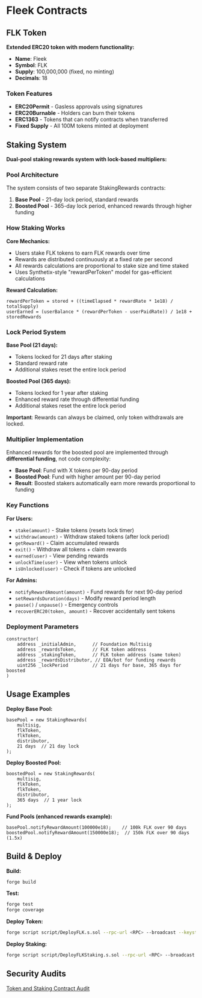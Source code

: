 # Fleek Contracts

## FLK Token
**Extended ERC20 token with modern functionality:**

- **Name**: Fleek  
- **Symbol**: FLK
- **Supply**: 100,000,000 (fixed, no minting)
- **Decimals**: 18

### Token Features

- **ERC20Permit** - Gasless approvals using signatures
- **ERC20Burnable** - Holders can burn their tokens
- **ERC1363** - Tokens that can notify contracts when transferred
- **Fixed Supply** - All 100M tokens minted at deployment

## Staking System

**Dual-pool staking rewards system with lock-based multipliers:**

### Pool Architecture

The system consists of two separate StakingRewards contracts:

1. **Base Pool** - 21-day lock period, standard rewards
2. **Boosted Pool** - 365-day lock period, enhanced rewards through higher funding

### How Staking Works

**Core Mechanics:**
- Users stake FLK tokens to earn FLK rewards over time
- Rewards are distributed continuously at a fixed rate per second
- All rewards calculations are proportional to stake size and time staked
- Uses Synthetix-style "rewardPerToken" model for gas-efficient calculations

**Reward Calculation:**
```
rewardPerToken = stored + ((timeElapsed * rewardRate * 1e18) / totalSupply)
userEarned = (userBalance * (rewardPerToken - userPaidRate)) / 1e18 + storedRewards
```

### Lock Period System

**Base Pool (21 days):**
- Tokens locked for 21 days after staking
- Standard reward rate
- Additional stakes reset the entire lock period

**Boosted Pool (365 days):**
- Tokens locked for 1 year after staking  
- Enhanced reward rate through differential funding
- Additional stakes reset the entire lock period

**Important**: Rewards can always be claimed, only token withdrawals are locked.

### Multiplier Implementation

Enhanced rewards for the boosted pool are implemented through **differential funding**, not code complexity:

- **Base Pool**: Fund with X tokens per 90-day period
- **Boosted Pool**: Fund with higher amount per 90-day period  
- **Result**: Boosted stakers automatically earn more rewards proportional to funding

### Key Functions

**For Users:**
- `stake(amount)` - Stake tokens (resets lock timer)
- `withdraw(amount)` - Withdraw staked tokens (after lock period)
- `getReward()` - Claim accumulated rewards
- `exit()` - Withdraw all tokens + claim rewards
- `earned(user)` - View pending rewards
- `unlockTime(user)` - View when tokens unlock
- `isUnlocked(user)` - Check if tokens are unlocked

**For Admins:**
- `notifyRewardAmount(amount)` - Fund rewards for next 90-day period
- `setRewardsDuration(days)` - Modify reward period length
- `pause()` / `unpause()` - Emergency controls
- `recoverERC20(token, amount)` - Recover accidentally sent tokens

### Deployment Parameters

```solidity
constructor(
    address _initialAdmin,      // Foundation Multisig
    address _rewardsToken,      // FLK token address
    address _stakingToken,      // FLK token address (same token)
    address _rewardsDistributor, // EOA/bot for funding rewards
    uint256 _lockPeriod         // 21 days for base, 365 days for boosted
)
```

## Usage Examples

**Deploy Base Pool:**
```solidity
basePool = new StakingRewards(
    multisig,
    flkToken,
    flkToken, 
    distributor,
    21 days  // 21 day lock
);
```

**Deploy Boosted Pool:**
```solidity
boostedPool = new StakingRewards(
    multisig,
    flkToken, 
    flkToken,
    distributor,
    365 days  // 1 year lock
);
```

**Fund Pools (enhanced rewards example):**
```solidity
basePool.notifyRewardAmount(100000e18);    // 100k FLK over 90 days
boostedPool.notifyRewardAmount(150000e18);  // 150k FLK over 90 days (1.5x)
```

## Build & Deploy

**Build:**
```bash
forge build
```

**Test:**
```bash
forge test
forge coverage
```

**Deploy Token:**
```bash
forge script script/DeployFLK.s.sol --rpc-url <RPC> --broadcast --keystore ~/.foundry/keystores/deployer
```

**Deploy Staking:**
```bash
forge script script/DeployFLKStaking.s.sol --rpc-url <RPC> --broadcast --keystore ~/.foundry/keystores/deployer
```


## Security Audits
[Token and Staking Contract Audit](https://0xmacro.com/library/audits/fleek-1)
